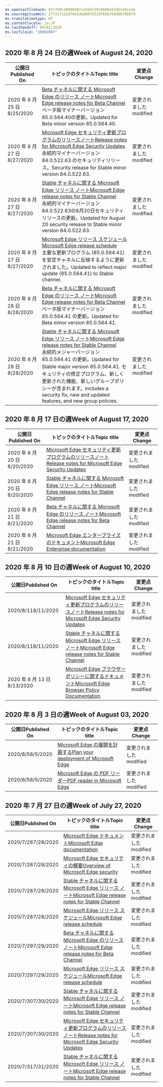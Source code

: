 ```yaml
---
ms.openlocfilehash: 87cfb9c4860646fce5d4729cb608cbfdb2a9ce3e
ms.sourcegitcommit: 27721f115d76e526d09f5524fb5b769d0670b979
ms.translationtype: HT
ms.contentlocale: ja-JP
ms.lasthandoff: 09/01/2020
ms.locfileid: "10992607"
---
```

<!-- This file is generated automatically each week. Changes made to this file will be overwritten.-->




## <span data-ttu-id="6718a-101">2020 年 8 月 24 日の週</span><span class="sxs-lookup"><span data-stu-id="6718a-101">Week of August 24, 2020</span></span>


| <span data-ttu-id="6718a-102">公開日</span><span class="sxs-lookup"><span data-stu-id="6718a-102">Published On</span></span> |<span data-ttu-id="6718a-103">トピックのタイトル</span><span class="sxs-lookup"><span data-stu-id="6718a-103">Topic title</span></span> | <span data-ttu-id="6718a-104">変更点</span><span class="sxs-lookup"><span data-stu-id="6718a-104">Change</span></span> |
|------|------------|--------|
| <span data-ttu-id="6718a-105">2020 年 8 月 25 日</span><span class="sxs-lookup"><span data-stu-id="6718a-105">8/25/2020</span></span> | [<span data-ttu-id="6718a-106">Beta チャネルに関する Microsoft Edge のリリース ノート</span><span class="sxs-lookup"><span data-stu-id="6718a-106">Microsoft Edge release notes for Beta Channel</span></span>](/DeployEdge/microsoft-edge-relnote-beta-channel)<br><span data-ttu-id="6718a-107">ベータ版マイナーバージョン85.0.564.40の更新。</span><span class="sxs-lookup"><span data-stu-id="6718a-107">Updated for Beta minor version 85.0.564.40.</span></span> | <span data-ttu-id="6718a-108">変更されました</span><span class="sxs-lookup"><span data-stu-id="6718a-108">modified</span></span> |
| <span data-ttu-id="6718a-109">2020 年 8 月 27 日</span><span class="sxs-lookup"><span data-stu-id="6718a-109">8/27/2020</span></span> | [<span data-ttu-id="6718a-110">Microsoft Edge セキュリティ更新プログラムのリリースノート</span><span class="sxs-lookup"><span data-stu-id="6718a-110">Release notes for Microsoft Edge Security Updates</span></span>](/DeployEdge/microsoft-edge-relnotes-security)<br> <span data-ttu-id="6718a-111">永続的マイナーバージョン84.0.522.63 のセキュリティリリース。</span><span class="sxs-lookup"><span data-stu-id="6718a-111">Security release for Stable minor version 84.0.522.63.</span></span>| <span data-ttu-id="6718a-112">変更されました</span><span class="sxs-lookup"><span data-stu-id="6718a-112">modified</span></span> |
| <span data-ttu-id="6718a-113">2020 年 8 月 27 日</span><span class="sxs-lookup"><span data-stu-id="6718a-113">8/27/2020</span></span> | [<span data-ttu-id="6718a-114">Stable チャネルに関する Microsoft Edge リリース ノート</span><span class="sxs-lookup"><span data-stu-id="6718a-114">Microsoft Edge release notes for Stable Channel</span></span>](/DeployEdge/microsoft-edge-relnote-stable-channel)<br><span data-ttu-id="6718a-115">永続的マイナーバージョン84.0.522.63の8月20日セキュリティリリースの更新。</span><span class="sxs-lookup"><span data-stu-id="6718a-115">Updated for August 20 security release to Stable minor version 84.0.522.63.</span></span> | <span data-ttu-id="6718a-116">変更されました</span><span class="sxs-lookup"><span data-stu-id="6718a-116">modified</span></span> |
| <span data-ttu-id="6718a-117">2020 年 8 月 27 日</span><span class="sxs-lookup"><span data-stu-id="6718a-117">8/27/2020</span></span> | [<span data-ttu-id="6718a-118">Microsoft Edge リリース スケジュール</span><span class="sxs-lookup"><span data-stu-id="6718a-118">Microsoft Edge release schedule</span></span>](/DeployEdge/microsoft-edge-release-schedule)<br><span data-ttu-id="6718a-119">主要な更新プログラム (85.0.564.41) を安定チャネルに反映するように更新されました。</span><span class="sxs-lookup"><span data-stu-id="6718a-119">Updated to reflect major update (85.0.564.41) to Stable channel.</span></span> | <span data-ttu-id="6718a-120">変更されました</span><span class="sxs-lookup"><span data-stu-id="6718a-120">modified</span></span> |
| <span data-ttu-id="6718a-121">2020 年 8 月 28 日</span><span class="sxs-lookup"><span data-stu-id="6718a-121">8/28/2020</span></span> | [<span data-ttu-id="6718a-122">Beta チャネルに関する Microsoft Edge のリリース ノート</span><span class="sxs-lookup"><span data-stu-id="6718a-122">Microsoft Edge release notes for Beta Channel</span></span>](/DeployEdge/microsoft-edge-relnote-beta-channel)<br><span data-ttu-id="6718a-123">ベータ版マイナーバージョン85.0.564.41 の更新。</span><span class="sxs-lookup"><span data-stu-id="6718a-123">Updated for Beta minor version 85.0.564.41.</span></span> | <span data-ttu-id="6718a-124">変更されました</span><span class="sxs-lookup"><span data-stu-id="6718a-124">modified</span></span> |
| <span data-ttu-id="6718a-125">2020 年 8 月 28 日</span><span class="sxs-lookup"><span data-stu-id="6718a-125">8/28/2020</span></span> | [<span data-ttu-id="6718a-126">Stable チャネルに関する Microsoft Edge リリース ノート</span><span class="sxs-lookup"><span data-stu-id="6718a-126">Microsoft Edge release notes for Stable Channel</span></span>](/DeployEdge/microsoft-edge-relnote-stable-channel)<br><span data-ttu-id="6718a-127">永続的メジャーバージョン85.0.564.41 の更新。</span><span class="sxs-lookup"><span data-stu-id="6718a-127">Updated for Stable major version 85.0.564.41.</span></span> <span data-ttu-id="6718a-128">セキュリティの修正プログラム、新しく更新された機能、新しいグループポリシーが含まれます。</span><span class="sxs-lookup"><span data-stu-id="6718a-128">Includes a security fix, new and updated features, and new group policies.</span></span> | <span data-ttu-id="6718a-129">変更されました</span><span class="sxs-lookup"><span data-stu-id="6718a-129">modified</span></span> |


## <span data-ttu-id="6718a-130">2020 年 8 月 17 日の週</span><span class="sxs-lookup"><span data-stu-id="6718a-130">Week of August 17, 2020</span></span>


| <span data-ttu-id="6718a-131">公開日</span><span class="sxs-lookup"><span data-stu-id="6718a-131">Published On</span></span> |<span data-ttu-id="6718a-132">トピックのタイトル</span><span class="sxs-lookup"><span data-stu-id="6718a-132">Topic title</span></span> | <span data-ttu-id="6718a-133">変更点</span><span class="sxs-lookup"><span data-stu-id="6718a-133">Change</span></span> |
|------|------------|--------|
| <span data-ttu-id="6718a-134">2020 年 8 月 20 日</span><span class="sxs-lookup"><span data-stu-id="6718a-134">8/20/2020</span></span> | [<span data-ttu-id="6718a-135">Microsoft Edge セキュリティ更新プログラムのリリースノート</span><span class="sxs-lookup"><span data-stu-id="6718a-135">Release notes for Microsoft Edge Security Updates</span></span>](/DeployEdge/microsoft-edge-relnotes-security) | <span data-ttu-id="6718a-136">変更されました</span><span class="sxs-lookup"><span data-stu-id="6718a-136">modified</span></span> |
| <span data-ttu-id="6718a-137">2020 年 8 月 20 日</span><span class="sxs-lookup"><span data-stu-id="6718a-137">8/20/2020</span></span> | [<span data-ttu-id="6718a-138">Stable チャネルに関する Microsoft Edge リリース ノート</span><span class="sxs-lookup"><span data-stu-id="6718a-138">Microsoft Edge release notes for Stable Channel</span></span>](/DeployEdge/microsoft-edge-relnote-stable-channel) | <span data-ttu-id="6718a-139">変更されました</span><span class="sxs-lookup"><span data-stu-id="6718a-139">modified</span></span> |
| <span data-ttu-id="6718a-140">2020 年 8 月 21 日</span><span class="sxs-lookup"><span data-stu-id="6718a-140">8/21/2020</span></span> | [<span data-ttu-id="6718a-141">Beta チャネルに関する Microsoft Edge のリリース ノート</span><span class="sxs-lookup"><span data-stu-id="6718a-141">Microsoft Edge release notes for Beta Channel</span></span>](/DeployEdge/microsoft-edge-relnote-beta-channel) | <span data-ttu-id="6718a-142">変更されました</span><span class="sxs-lookup"><span data-stu-id="6718a-142">modified</span></span> |
| <span data-ttu-id="6718a-143">2020 年 8 月 21 日</span><span class="sxs-lookup"><span data-stu-id="6718a-143">8/21/2020</span></span> | [<span data-ttu-id="6718a-144">Microsoft Edge エンタープライズのドキュメント</span><span class="sxs-lookup"><span data-stu-id="6718a-144">Microsoft Edge Enterprise documentation</span></span>](/DeployEdge/index) | <span data-ttu-id="6718a-145">変更されました</span><span class="sxs-lookup"><span data-stu-id="6718a-145">modified</span></span> |


## <span data-ttu-id="6718a-146">2020 年 8 月 10 日の週</span><span class="sxs-lookup"><span data-stu-id="6718a-146">Week of August 10, 2020</span></span>


| <span data-ttu-id="6718a-147">公開日</span><span class="sxs-lookup"><span data-stu-id="6718a-147">Published On</span></span> |<span data-ttu-id="6718a-148">トピックのタイトル</span><span class="sxs-lookup"><span data-stu-id="6718a-148">Topic title</span></span> | <span data-ttu-id="6718a-149">変更点</span><span class="sxs-lookup"><span data-stu-id="6718a-149">Change</span></span> |
|------|------------|--------|
| <span data-ttu-id="6718a-150">2020/8/11</span><span class="sxs-lookup"><span data-stu-id="6718a-150">8/11/2020</span></span> | [<span data-ttu-id="6718a-151">Microsoft Edge セキュリティ更新プログラムのリリースノート</span><span class="sxs-lookup"><span data-stu-id="6718a-151">Release notes for Microsoft Edge Security Updates</span></span>](/DeployEdge/microsoft-edge-relnotes-security) | <span data-ttu-id="6718a-152">変更されました</span><span class="sxs-lookup"><span data-stu-id="6718a-152">modified</span></span> |
| <span data-ttu-id="6718a-153">2020/8/11</span><span class="sxs-lookup"><span data-stu-id="6718a-153">8/11/2020</span></span> | [<span data-ttu-id="6718a-154">Stable チャネルに関する Microsoft Edge リリース ノート</span><span class="sxs-lookup"><span data-stu-id="6718a-154">Microsoft Edge release notes for Stable Channel</span></span>](/DeployEdge/microsoft-edge-relnote-stable-channel) | <span data-ttu-id="6718a-155">変更されました</span><span class="sxs-lookup"><span data-stu-id="6718a-155">modified</span></span> |
| <span data-ttu-id="6718a-156">2020 年 8 月 13 日</span><span class="sxs-lookup"><span data-stu-id="6718a-156">8/13/2020</span></span> | [<span data-ttu-id="6718a-157">Microsoft Edge ブラウザー ポリシーに関するドキュメント</span><span class="sxs-lookup"><span data-stu-id="6718a-157">Microsoft Edge Browser Policy Documentation</span></span>](/DeployEdge/microsoft-edge-policies) | <span data-ttu-id="6718a-158">変更されました</span><span class="sxs-lookup"><span data-stu-id="6718a-158">modified</span></span> |


## <span data-ttu-id="6718a-159">2020 年 8 月 3 日の週</span><span class="sxs-lookup"><span data-stu-id="6718a-159">Week of August 03, 2020</span></span>


| <span data-ttu-id="6718a-160">公開日</span><span class="sxs-lookup"><span data-stu-id="6718a-160">Published On</span></span> |<span data-ttu-id="6718a-161">トピックのタイトル</span><span class="sxs-lookup"><span data-stu-id="6718a-161">Topic title</span></span> | <span data-ttu-id="6718a-162">変更点</span><span class="sxs-lookup"><span data-stu-id="6718a-162">Change</span></span> |
|------|------------|--------|
| <span data-ttu-id="6718a-163">2020/8/5</span><span class="sxs-lookup"><span data-stu-id="6718a-163">8/5/2020</span></span> | [<span data-ttu-id="6718a-164">Microsoft Edge の展開を計画する</span><span class="sxs-lookup"><span data-stu-id="6718a-164">Plan your deployment of Microsoft Edge</span></span>](/DeployEdge/deploy-edge-plan-deployment) | <span data-ttu-id="6718a-165">変更されました</span><span class="sxs-lookup"><span data-stu-id="6718a-165">modified</span></span> |
| <span data-ttu-id="6718a-166">2020/8/5</span><span class="sxs-lookup"><span data-stu-id="6718a-166">8/5/2020</span></span> | [<span data-ttu-id="6718a-167">Microsoft Edge の PDF リーダー</span><span class="sxs-lookup"><span data-stu-id="6718a-167">PDF reader in Microsoft Edge</span></span>](/DeployEdge/microsoft-edge-pdf) | <span data-ttu-id="6718a-168">変更されました</span><span class="sxs-lookup"><span data-stu-id="6718a-168">modified</span></span> |


## <span data-ttu-id="6718a-169">2020 年 7 月 27 日の週</span><span class="sxs-lookup"><span data-stu-id="6718a-169">Week of July 27, 2020</span></span>


| <span data-ttu-id="6718a-170">公開日</span><span class="sxs-lookup"><span data-stu-id="6718a-170">Published On</span></span> |<span data-ttu-id="6718a-171">トピックのタイトル</span><span class="sxs-lookup"><span data-stu-id="6718a-171">Topic title</span></span> | <span data-ttu-id="6718a-172">変更点</span><span class="sxs-lookup"><span data-stu-id="6718a-172">Change</span></span> |
|------|------------|--------|
| <span data-ttu-id="6718a-173">2020/7/28</span><span class="sxs-lookup"><span data-stu-id="6718a-173">7/28/2020</span></span> | [<span data-ttu-id="6718a-174">Microsoft Edge ドキュメント</span><span class="sxs-lookup"><span data-stu-id="6718a-174">Microsoft Edge documentation</span></span>](/DeployEdge/index) | <span data-ttu-id="6718a-175">変更されました</span><span class="sxs-lookup"><span data-stu-id="6718a-175">modified</span></span> |
| <span data-ttu-id="6718a-176">2020/7/28</span><span class="sxs-lookup"><span data-stu-id="6718a-176">7/28/2020</span></span> | [<span data-ttu-id="6718a-177">Microsoft Edge セキュリティの概要</span><span class="sxs-lookup"><span data-stu-id="6718a-177">Overview of Microsoft Edge security</span></span>](/DeployEdge/security-overview) | <span data-ttu-id="6718a-178">変更されました</span><span class="sxs-lookup"><span data-stu-id="6718a-178">modified</span></span> |
| <span data-ttu-id="6718a-179">2020/7/28</span><span class="sxs-lookup"><span data-stu-id="6718a-179">7/28/2020</span></span> | [<span data-ttu-id="6718a-180">Stable チャネルに関する Microsoft Edge リリース ノート</span><span class="sxs-lookup"><span data-stu-id="6718a-180">Microsoft Edge release notes for Stable Channel</span></span>](/DeployEdge/microsoft-edge-relnote-stable-channel) | <span data-ttu-id="6718a-181">変更されました</span><span class="sxs-lookup"><span data-stu-id="6718a-181">modified</span></span> |
| <span data-ttu-id="6718a-182">2020/7/28</span><span class="sxs-lookup"><span data-stu-id="6718a-182">7/28/2020</span></span> | [<span data-ttu-id="6718a-183">Microsoft Edge リリース スケジュール</span><span class="sxs-lookup"><span data-stu-id="6718a-183">Microsoft Edge release schedule</span></span>](/DeployEdge/microsoft-edge-release-schedule) | <span data-ttu-id="6718a-184">変更されました</span><span class="sxs-lookup"><span data-stu-id="6718a-184">modified</span></span> |
| <span data-ttu-id="6718a-185">2020/7/29</span><span class="sxs-lookup"><span data-stu-id="6718a-185">7/29/2020</span></span> | [<span data-ttu-id="6718a-186">Beta チャネルに関する Microsoft Edge のリリース ノート</span><span class="sxs-lookup"><span data-stu-id="6718a-186">Microsoft Edge release notes for Beta Channel</span></span>](/DeployEdge/microsoft-edge-relnote-beta-channel) | <span data-ttu-id="6718a-187">変更されました</span><span class="sxs-lookup"><span data-stu-id="6718a-187">modified</span></span> |
| <span data-ttu-id="6718a-188">2020/7/29</span><span class="sxs-lookup"><span data-stu-id="6718a-188">7/29/2020</span></span> | [<span data-ttu-id="6718a-189">Microsoft Edge リリース スケジュール</span><span class="sxs-lookup"><span data-stu-id="6718a-189">Microsoft Edge release schedule</span></span>](/DeployEdge/microsoft-edge-release-schedule) | <span data-ttu-id="6718a-190">変更されました</span><span class="sxs-lookup"><span data-stu-id="6718a-190">modified</span></span> |
| <span data-ttu-id="6718a-191">2020/7/30</span><span class="sxs-lookup"><span data-stu-id="6718a-191">7/30/2020</span></span> | [<span data-ttu-id="6718a-192">Stable チャネルに関する Microsoft Edge リリース ノート</span><span class="sxs-lookup"><span data-stu-id="6718a-192">Microsoft Edge release notes for Stable Channel</span></span>](/DeployEdge/microsoft-edge-relnote-stable-channel) | <span data-ttu-id="6718a-193">変更されました</span><span class="sxs-lookup"><span data-stu-id="6718a-193">modified</span></span> |
| <span data-ttu-id="6718a-194">2020/7/30</span><span class="sxs-lookup"><span data-stu-id="6718a-194">7/30/2020</span></span> | [<span data-ttu-id="6718a-195">Microsoft Edge セキュリティ更新プログラムのリリースノート</span><span class="sxs-lookup"><span data-stu-id="6718a-195">Release notes for Microsoft Edge Security Updates</span></span>](/DeployEdge/microsoft-edge-relnotes-security) | <span data-ttu-id="6718a-196">変更されました</span><span class="sxs-lookup"><span data-stu-id="6718a-196">modified</span></span> |
| <span data-ttu-id="6718a-197">2020/7/31</span><span class="sxs-lookup"><span data-stu-id="6718a-197">7/31/2020</span></span> | [<span data-ttu-id="6718a-198">Stable チャネルに関する Microsoft Edge リリース ノート</span><span class="sxs-lookup"><span data-stu-id="6718a-198">Microsoft Edge release notes for Stable Channel</span></span>](/DeployEdge/microsoft-edge-relnote-stable-channel) | <span data-ttu-id="6718a-199">変更されました</span><span class="sxs-lookup"><span data-stu-id="6718a-199">modified</span></span> |